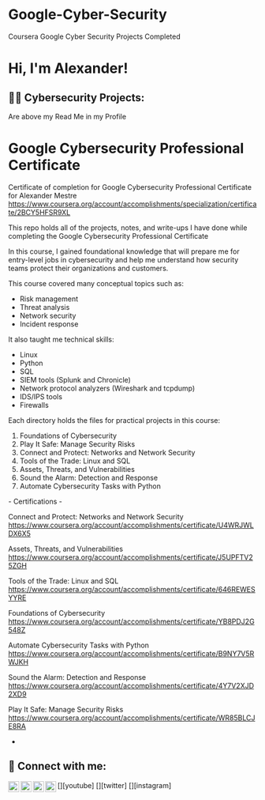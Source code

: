 # Google-Cyber-Security
Coursera Google Cyber Security Projects Completed



<h1>Hi, I'm Alexander! </h1>

<h2>👨‍💻 Cybersecurity Projects:</h2>
Are above my Read Me in my Profile

# Google Cybersecurity Professional Certificate

Certificate of completion for Google Cybersecurity Professional Certificate for Alexander Mestre https://www.coursera.org/account/accomplishments/specialization/certificate/2BCY5HFSR9XL


This repo holds all of the projects, notes, and write-ups I have done while completing the Google Cybersecurity Professional Certificate


In this course, I gained foundational knowledge that will prepare me for entry-level jobs in cybersecurity and help me understand how security teams protect their organizations and customers. 

This course covered many conceptual topics such as:
  * Risk management
  * Threat analysis
  * Network security
  * Incident response

It also taught me technical skills:
  * Linux
  * Python
  * SQL
  * SIEM tools (Splunk and Chronicle)
  * Network protocol analyzers (Wireshark and tcpdump)
  * IDS/IPS tools
  * Firewalls

Each directory holds the files for practical projects in this course: 
  1. Foundations of Cybersecurity
  2. Play It Safe: Manage Security Risks
  3. Connect and Protect: Networks and Network Security
  4. Tools of the Trade: Linux and SQL
  5. Assets, Threats, and Vulnerabilities
  6. Sound the Alarm: Detection and Response
  7. Automate Cybersecurity Tasks with Python
  
 

<hs> - Certifications - </h2>

Connect and Protect: Networks and Network Security
https://www.coursera.org/account/accomplishments/certificate/U4WRJWLDX6X5

Assets, Threats, and Vulnerabilities
https://www.coursera.org/account/accomplishments/certificate/J5UPFTV25ZGH

Tools of the Trade: Linux and SQL
https://www.coursera.org/account/accomplishments/certificate/646REWESYYRE

Foundations of Cybersecurity 
https://www.coursera.org/account/accomplishments/certificate/YB8PDJ2G548Z

Automate Cybersecurity Tasks with Python
https://www.coursera.org/account/accomplishments/certificate/B9NY7V5RWJKH

Sound the Alarm: Detection and Response
https://www.coursera.org/account/accomplishments/certificate/4Y7V2XJD2XD9

Play It Safe: Manage Security Risks
https://www.coursera.org/account/accomplishments/certificate/WR85BLCJE8RA

- 
<h2> 🤳 Connect with me:</h2>

[<img align="left" alt="JoshMadakor | YouTube" width="22px" src="https://cdn.jsdelivr.net/npm/simple-icons@v3/icons/youtube.svg" />][youtube]
[<img align="left" alt="JoshMadakor | Twitter" width="22px" src="https://cdn.jsdelivr.net/npm/simple-icons@v3/icons/twitter.svg" />][twitter]
[<img align="left" alt="JoshMadakor | LinkedIn" width="22px" src="https://cdn.jsdelivr.net/npm/simple-icons@v3/icons/linkedin.svg" />][linkedin]
[<img align="left" alt="JoshMadakor | Instagram" width="22px" src="https://cdn.jsdelivr.net/npm/simple-icons@v3/icons/instagram.svg" />][instagram]

[linkedin]: www.linkedin.com/in/alexander-mestre-0a5a28175

<!--
**alexmestre88/alexmestre88** is a ✨ _special_ ✨ repository because its `README.md` (this file) appears on your GitHub profile.

Here are some ideas to get you started:

- 🔭 I’m currently working on ... Becoming a CyberSecurity Analyst
- 🌱 I’m currently learning ...
- 👯 I’m looking to collaborate on ...
- 🤔 I’m looking for help with ...
- 💬 Ask me about ...
- 📫 How to reach me: ... alexander.mestre.00@gmail.com
- 😄 Pronouns: ...
- ⚡ Fun fact: ...
-->
